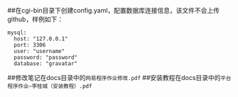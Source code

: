 ##在cgi-bin目录下创建config.yaml，配置数据库连接信息，该文件不会上传github，样例如下：
```
mysql:
  host: "127.0.0.1"
  port: 3306
  user: "username"
  password: "password"
  database: "gravatar"
```
##修改笔记在docs目录中的`网易程序作业修改.pdf`
##安装教程在docs目录中的`平台程序作业—李桂城（安装教程）.pdf`